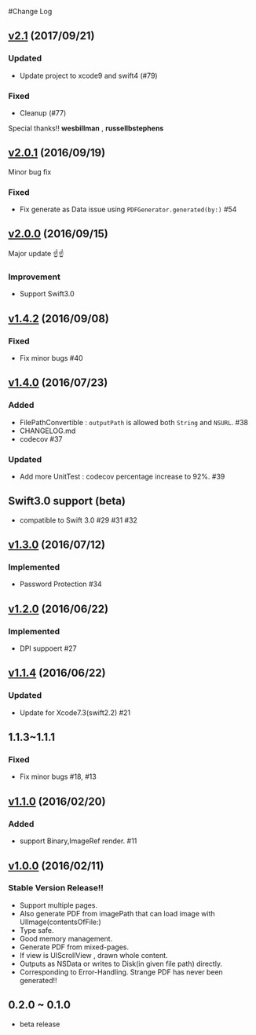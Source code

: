 #Change Log

## [v2.1](https://github.com/sgr-ksmt/PDFGenerator/releases/tag/2.1) (2017/09/21)
### Updated
- Update project to xcode9 and swift4 (#79)

### Fixed
- Cleanup (#77)

Special thanks!!  **wesbillman** , **russellbstephens**


## [v2.0.1](https://github.com/sgr-ksmt/PDFGenerator/releases/tag/2.0.1) (2016/09/19)
Minor bug fix
### Fixed
- Fix generate as Data issue using `PDFGenerator.generated(by:)` #54


## [v2.0.0](https://github.com/sgr-ksmt/PDFGenerator/releases/tag/2.0.0) (2016/09/15)
Major update :point_up::point_up:
### Improvement
- Support Swift3.0


## [v1.4.2](https://github.com/sgr-ksmt/PDFGenerator/releases/tag/1.4.0) (2016/09/08)
### Fixed
- Fix minor bugs #40

## [v1.4.0](https://github.com/sgr-ksmt/PDFGenerator/releases/tag/1.4.0) (2016/07/23)
### Added
- FilePathConvertible : `outputPath` is allowed both `String` and `NSURL`.  #38
- CHANGELOG.md
- codecov #37

### Updated
- Add more UnitTest : codecov percentage increase to 92%. #39

## Swift3.0 support (beta)
- compatible to Swift 3.0 #29 #31 #32

## [v1.3.0](https://github.com/sgr-ksmt/PDFGenerator/releases/tag/1.3.0) (2016/07/12)
### Implemented
- Password Protection #34


## [v1.2.0](https://github.com/sgr-ksmt/PDFGenerator/releases/tag/1.2.0) (2016/06/22)
### Implemented
- DPI suppoert #27

## [v1.1.4](https://github.com/sgr-ksmt/PDFGenerator/releases/tag/1.1.4) (2016/06/22)
### Updated
- Update for Xcode7.3(swift2.2) #21

## 1.1.3~1.1.1
### Fixed
- Fix minor bugs #18, #13

## [v1.1.0](https://github.com/sgr-ksmt/PDFGenerator/releases/tag/1.1.0) (2016/02/20)
### Added
- support Binary,ImageRef render. #11

## [v1.0.0](https://github.com/sgr-ksmt/PDFGenerator/releases/tag/1.0.0) (2016/02/11)
### Stable Version Release!!
- Support multiple pages.
- Also generate PDF from imagePath that can load image with UIImage(contentsOfFile:)
- Type safe.
- Good memory management.
- Generate PDF from mixed-pages.
- If view is UIScrollView , drawn whole content.
- Outputs as NSData or writes to Disk(in given file path) directly.
- Corresponding to Error-Handling. Strange PDF has never been generated!!

## 0.2.0 ~ 0.1.0
- beta release
